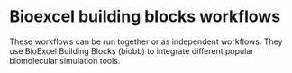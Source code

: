 # Bioexcel building blocks workflows

These workflows can be run together or as independent workflows. They use BioExcel Building Blocks (biobb) to integrate different popular biomolecular simulation tools.
